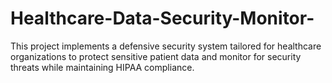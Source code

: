 # Healthcare-Data-Security-Monitor-
This project implements a defensive security system tailored for healthcare organizations to protect sensitive patient data and monitor for security threats while maintaining HIPAA compliance.
